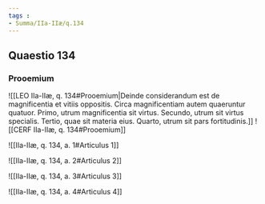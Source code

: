 ```yaml
---
tags : 
- Summa/IIa-IIæ/q.134
---
```


## Quaestio 134

### Prooemium

![[LEO IIa-IIæ, q. 134#Prooemium|Deinde considerandum est de magnificentia et vitiis oppositis. Circa magnificentiam autem quaeruntur quatuor. Primo, utrum magnificentia sit virtus. Secundo, utrum sit virtus specialis. Tertio, quae sit materia eius. Quarto, utrum sit pars fortitudinis.]]
![[CERF IIa-IIæ, q. 134#Prooemium]]

![[IIa-IIæ, q. 134, a. 1#Articulus 1]]

![[IIa-IIæ, q. 134, a. 2#Articulus 2]]

![[IIa-IIæ, q. 134, a. 3#Articulus 3]]

![[IIa-IIæ, q. 134, a. 4#Articulus 4]]

